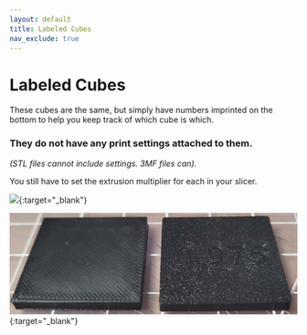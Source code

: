 ```yaml
---
layout: default
title: Labeled Cubes
nav_exclude: true
---
```

# Labeled Cubes
These cubes are the same, but simply have numbers imprinted on the bottom to help you keep track of which cube is which.

### **They do not have any print settings attached to them.** 
*(STL files cannot include settings. 3MF files can).*

You still have to set the extrusion multiplier for each in your slicer.

[![](/./images/example_slicer.png)](/./images/example_slicer.png){:target="_blank"}

[![](./images/example_printed.png)](./images/example_printed.png){:target="_blank"}